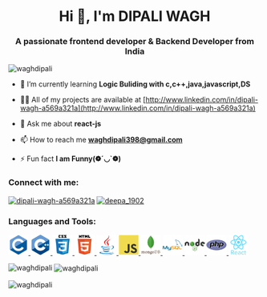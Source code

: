<h1 align="center">Hi 👋, I'm DIPALI WAGH</h1>
<h3 align="center">A passionate frontend developer & Backend Developer from India</h3>

<p align="left"> <img src="https://komarev.com/ghpvc/?username=waghdipali&label=Profile%20views&color=0e75b6&style=flat" alt="waghdipali" /> </p>

- 🌱 I’m currently learning **Logic Buliding with c,c++,java,javascript,DS**

- 👨‍💻 All of my projects are available at [http://www.linkedin.com/in/dipali-wagh-a569a321a](http://www.linkedin.com/in/dipali-wagh-a569a321a)

- 💬 Ask me about **react-js**

- 📫 How to reach me **waghdipali398@gmail.com**

- ⚡ Fun fact **I am Funny(❁´◡`❁)**

<h3 align="left">Connect with me:</h3>
<p align="left">
<a href="https://linkedin.com/in/dipali-wagh-a569a321a" target="blank"><img align="center" src="https://raw.githubusercontent.com/rahuldkjain/github-profile-readme-generator/master/src/images/icons/Social/linked-in-alt.svg" alt="dipali-wagh-a569a321a" height="30" width="40" /></a>
<a href="https://instagram.com/deepa_1902" target="blank"><img align="center" src="https://raw.githubusercontent.com/rahuldkjain/github-profile-readme-generator/master/src/images/icons/Social/instagram.svg" alt="deepa_1902" height="30" width="40" /></a>
</p>

<h3 align="left">Languages and Tools:</h3>
<p align="left"> <a href="https://www.cprogramming.com/" target="_blank" rel="noreferrer"> <img src="https://raw.githubusercontent.com/devicons/devicon/master/icons/c/c-original.svg" alt="c" width="40" height="40"/> </a> <a href="https://www.w3schools.com/cpp/" target="_blank" rel="noreferrer"> <img src="https://raw.githubusercontent.com/devicons/devicon/master/icons/cplusplus/cplusplus-original.svg" alt="cplusplus" width="40" height="40"/> </a> <a href="https://www.w3schools.com/css/" target="_blank" rel="noreferrer"> <img src="https://raw.githubusercontent.com/devicons/devicon/master/icons/css3/css3-original-wordmark.svg" alt="css3" width="40" height="40"/> </a> <a href="https://www.w3.org/html/" target="_blank" rel="noreferrer"> <img src="https://raw.githubusercontent.com/devicons/devicon/master/icons/html5/html5-original-wordmark.svg" alt="html5" width="40" height="40"/> </a> <a href="https://www.java.com" target="_blank" rel="noreferrer"> <img src="https://raw.githubusercontent.com/devicons/devicon/master/icons/java/java-original.svg" alt="java" width="40" height="40"/> </a> <a href="https://developer.mozilla.org/en-US/docs/Web/JavaScript" target="_blank" rel="noreferrer"> <img src="https://raw.githubusercontent.com/devicons/devicon/master/icons/javascript/javascript-original.svg" alt="javascript" width="40" height="40"/> </a> <a href="https://www.mongodb.com/" target="_blank" rel="noreferrer"> <img src="https://raw.githubusercontent.com/devicons/devicon/master/icons/mongodb/mongodb-original-wordmark.svg" alt="mongodb" width="40" height="40"/> </a> <a href="https://www.mysql.com/" target="_blank" rel="noreferrer"> <img src="https://raw.githubusercontent.com/devicons/devicon/master/icons/mysql/mysql-original-wordmark.svg" alt="mysql" width="40" height="40"/> </a> <a href="https://nodejs.org" target="_blank" rel="noreferrer"> <img src="https://raw.githubusercontent.com/devicons/devicon/master/icons/nodejs/nodejs-original-wordmark.svg" alt="nodejs" width="40" height="40"/> </a> <a href="https://www.php.net" target="_blank" rel="noreferrer"> <img src="https://raw.githubusercontent.com/devicons/devicon/master/icons/php/php-original.svg" alt="php" width="40" height="40"/> </a> <a href="https://reactjs.org/" target="_blank" rel="noreferrer"> <img src="https://raw.githubusercontent.com/devicons/devicon/master/icons/react/react-original-wordmark.svg" alt="react" width="40" height="40"/> </a> </p>

<p><img align="left" src="https://github-readme-stats.vercel.app/api/top-langs?username=waghdipali&show_icons=true&locale=en&layout=compact" alt="waghdipali" /></p>

<p>&nbsp;<img align="center" src="https://github-readme-stats.vercel.app/api?username=waghdipali&show_icons=true&locale=en" alt="waghdipali" /></p>

<p><img align="center" src="https://github-readme-streak-stats.herokuapp.com/?user=waghdipali&" alt="waghdipali" /></p>
